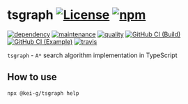 # tsgraph [![License][license-image]][license-url] [![npm][npm-image]][npm-url]

[![dependency][depencency-image]][dependency-url] [![maintenance][maintenance-image]][npmsio-url] [![quality][quality-image]][npmsio-url] [![GitHub CI (Build)][github-build-image]][github-url] [![GitHub CI (Example)][github-example-image]][github-url] [![travis][travis-image]][travis-url]

`tsgraph` - `A*` search algorithm implementation in TypeScript

## How to use

```shell
npx @kei-g/tsgraph help
```

[depencency-image]:https://img.shields.io/librariesio/release/npm/@kei-g/tsgraph?logo=nodedotjs
[dependency-url]:https://npmjs.com/package/@kei-g/tsgraph?activeTab=dependencies
[github-build-image]:https://img.shields.io/github/workflow/status/kei-g/tsgraph/build/main?label=build&logo=github
[github-example-image]:https://img.shields.io/github/workflow/status/kei-g/tsgraph/test/main?label=test&logo=github
[github-url]:https://github.com/kei-g/tsgraph
[license-image]:https://img.shields.io/github/license/kei-g/tsgraph
[license-url]:https://opensource.org/licenses/BSD-3-Clause
[maintenance-image]:https://img.shields.io/npms-io/maintenance-score/@kei-g/tsgraph?logo=npm
[npm-image]:https://img.shields.io/npm/v/@kei-g/tsgraph?logo=npm
[npm-url]:https://npmjs.com/@kei-g/tsgraph
[npmsio-url]:https://npms.io/search?q=%40kei-g%2Ftsgraph
[quality-image]:https://img.shields.io/npms-io/quality-score/@kei-g/tsgraph?logo=npm
[travis-image]:https://img.shields.io/travis/com/kei-g/tsgraph/main.svg?logo=travis
[travis-url]:https://app.travis-ci.com/kei-g/tsgraph
